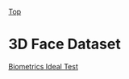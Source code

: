 [Top](index.md)

# 3D Face Dataset

[Biometrics Ideal Test](http://biometrics.idealtest.org/public/user/register.jsp)

